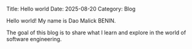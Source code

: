 Title: Hello world
Date: 2025-08-20
Category: Blog

Hello world! My name is Dao Malick BENIN.

The goal of this blog is to share what I learn and explore in the world of software engineering.
